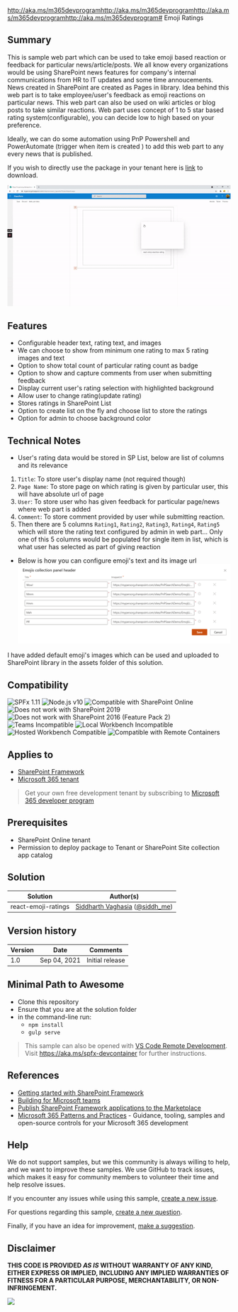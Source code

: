 http://aka.ms/m365devprogramhttp://aka.ms/m365devprogramhttp://aka.ms/m365devprogramhttp://aka.ms/m365devprogram# Emoji Ratings

## Summary

This is sample web part which can be used to take emoji based reaction or feedback for particular news/article/posts.
We all know every organizations would be using SharePoint news features for company's internal communications from HR to IT updates and some time annoucements. News created in SharePoint are created as Pages in library. Idea behind this web part is to take employee/user's feedback as emoji reactions on particular news. This web part can also be used on wiki articles or blog posts to take similar reactions. Web part uses concept of 1 to 5 star based rating system(configurable), you can decide low to high based on your preference.

Ideally, we can do some automation using PnP Powershell and PowerAutomate (trigger when item is created ) to add this web part to any every news that is published.

If you wish to directly use the package in your tenant here is [link](https://github.com/siddharth-vaghasia/public-docs/blob/master/react-emoji-reaction-rating.sppkg) to download.

 
![Web part in Action](./assets/EmojiWPinAction.gif)

## Features

* Configurable header text, rating text, and images
* We can choose to show from minimum one rating to max 5 rating images and text
* Option to show total count of particular rating count as badge
* Option to show and capture comments from user when submitting feedback
* Display current user's rating selection with highlighted background
* Allow user to change rating(update rating)
* Stores ratings in SharePoint List
* Option to create list on the fly and choose list to store the ratings
* Option for admin to choose background color

## Technical Notes

* User's rating data would be stored in SP List, below are list of columns and its relevance

1. `Title`: To store user's display name (not required though)
2. `Page Name`: To store page on which rating is given by particular user, this will have absolute url of page
3. `User`: To store user who has given feedback for particular page/news where web part is added
4. `Comment`: To store comment provided by user while submitting reaction.
5. Then there are 5 columns `Rating1`, `Rating2`, `Rating3`, `Rating4`, `Rating5` which will store the rating text configured by admin in web part... Only one of this 5 columns would be populated for single item in list, which is what user has selected as part of giving reaction

* Below is how you can configure emoji's text and its image url
![Web part in Action](./assets/EmojisConfigurations.png)

I have added default emoji's images which can be used and uploaded to SharePoint library in the assets folder of this solution.


## Compatibility

![SPFx 1.11](https://img.shields.io/badge/SPFx-1.11.0-green.svg)
![Node.js v10](https://img.shields.io/badge/Node.js-v10-green.svg)
![Compatible with SharePoint Online](https://img.shields.io/badge/SharePoint%20Online-Compatible-green.svg)
![Does not work with SharePoint 2019](https://img.shields.io/badge/SharePoint%20Server%202019-Incompatible-red.svg "SharePoint Server 2019 requires SPFx 1.4.1 or lower")
![Does not work with SharePoint 2016 (Feature Pack 2)](https://img.shields.io/badge/SharePoint%20Server%202016%20(Feature%20Pack%202)-Incompatible-red.svg "SharePoint Server 2016 Feature Pack 2 requires SPFx 1.1")
![Teams Incompatible](https://img.shields.io/badge/Teams-Incompatible-lightgrey.svg)
![Local Workbench Incompatible](https://img.shields.io/badge/Local%20Workbench-Incompatible-red.svg "This solution requires access to a SharePoint list")
![Hosted Workbench Compatible](https://img.shields.io/badge/Hosted%20Workbench-Compatible-green.svg)
![Compatible with Remote Containers](https://img.shields.io/badge/Remote%20Containers-Compatible-green.svg)


## Applies to

- [SharePoint Framework](https://aka.ms/spfx)
- [Microsoft 365 tenant](https://docs.microsoft.com/en-us/sharepoint/dev/spfx/set-up-your-developer-tenant)

> Get your own free development tenant by subscribing to [Microsoft 365 developer program](http://aka.ms/o365devprogram)

## Prerequisites

* SharePoint Online tenant
* Permission to deploy package to Tenant or SharePoint Site collection app catalog

## Solution

Solution|Author(s)
--------|---------
react-emoji-ratings | [Siddharth Vaghasia](https://github.com/siddharth-vaghasia) ([@siddh_me](https://twitter.com/siddh_me))

## Version history

Version|Date|Comments
-------|----|--------
1.0|Sep 04, 2021|Initial release

## Minimal Path to Awesome

- Clone this repository
- Ensure that you are at the solution folder
- in the command-line run:
  - `npm install`
  - `gulp serve`

>  This sample can also be opened with [VS Code Remote Development](https://code.visualstudio.com/docs/remote/remote-overview). Visit https://aka.ms/spfx-devcontainer for further instructions.

## References

- [Getting started with SharePoint Framework](https://docs.microsoft.com/en-us/sharepoint/dev/spfx/set-up-your-developer-tenant)
- [Building for Microsoft teams](https://docs.microsoft.com/en-us/sharepoint/dev/spfx/build-for-teams-overview)
- [Publish SharePoint Framework applications to the Marketplace](https://docs.microsoft.com/en-us/sharepoint/dev/spfx/publish-to-marketplace-overview)
- [Microsoft 365 Patterns and Practices](https://aka.ms/m365pnp) - Guidance, tooling, samples and open-source controls for your Microsoft 365 development


## Help

We do not support samples, but we this community is always willing to help, and we want to improve these samples. We use GitHub to track issues, which makes it easy for  community members to volunteer their time and help resolve issues.

If you encounter any issues while using this sample, [create a new issue](https://github.com/pnp/sp-dev-fx-webparts/issues/new?assignees=&labels=Needs%3A+Triage+%3Amag%3A%2Ctype%3Abug-suspected%2Csample%3A%20react-emoji-ratings&template=bug-report.yml&sample=react-emoji-ratings&authors=@siddharth-vaghasia&title=react-emoji-ratings%20-%20).

For questions regarding this sample, [create a new question](https://github.com/pnp/sp-dev-fx-webparts/issues/new?assignees=&labels=Needs%3A+Triage+%3Amag%3A%2Ctype%3Aquestion%2Csample%3A%20react-emoji-ratings&template=question.yml&sample=react-emoji-ratings&authors=@siddharth-vaghasia&title=react-emoji-ratings%20-%20).

Finally, if you have an idea for improvement, [make a suggestion](https://github.com/pnp/sp-dev-fx-webparts/issues/new?assignees=&labels=Needs%3A+Triage+%3Amag%3A%2Ctype%3Aenhancement%2Csample%3A%20react-emoji-ratings&template=question.yml&sample=react-emoji-ratings&authors=@siddharth-vaghasia&title=react-emoji-ratings%20-%20).

## Disclaimer

**THIS CODE IS PROVIDED *AS IS* WITHOUT WARRANTY OF ANY KIND, EITHER EXPRESS OR IMPLIED, INCLUDING ANY IMPLIED WARRANTIES OF FITNESS FOR A PARTICULAR PURPOSE, MERCHANTABILITY, OR NON-INFRINGEMENT.**


<img src="https://pnptelemetry.azurewebsites.net/sp-dev-fx-webparts/samples/react-emoji-ratings" />
